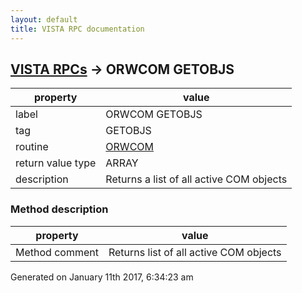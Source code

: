```yaml
---
layout: default
title: VISTA RPC documentation
---
```




## [VISTA RPCs](TableOfContent.md) &#8594; ORWCOM GETOBJS 

 property | value 
--- | --- 
 label | ORWCOM GETOBJS
 tag | GETOBJS
 routine | [ORWCOM](http://code.osehra.org/dox/Routine_ORWCOM_source.html)
 return value type | ARRAY
 description | Returns a list of all active COM objects


### Method description

 property | value 
--- | --- 
 Method comment | Returns list of all active COM objects




Generated on January 11th 2017, 6:34:23 am